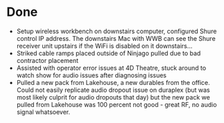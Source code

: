 # Done

- Setup wireless workbench on downstairs computer, configured Shure control IP address. The downstairs Mac with WWB can see the Shure receiver unit upstairs if the WiFi is disabled on it downstairs…
- Striked cable ramps placed outside of Ninjago pulled due to bad contractor placement
- Assisted with operator error issues at 4D Theatre, stuck around to watch show for audio issues after diagnosing issues
- Pulled a new pack from Lakehouse, a new durables from the office. Could not easily replicate audio dropout issue on duraplex (but was most likely culprit for audio dropouts that day) but the new pack we pulled from Lakehouse was 100 percent not good - great RF, no audio signal whatsoever.
